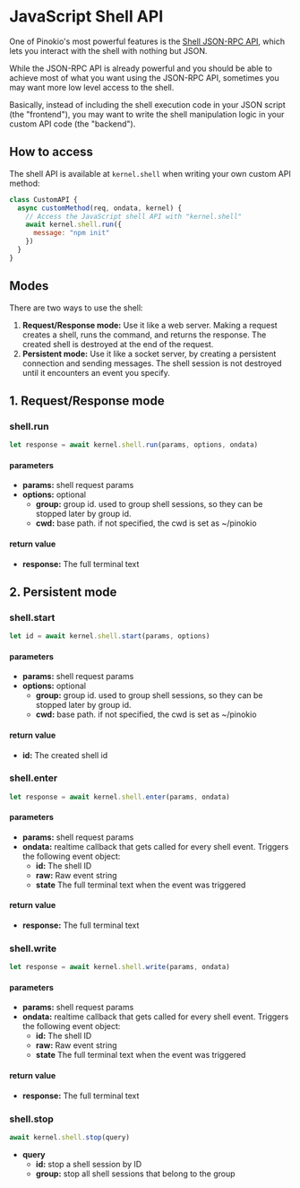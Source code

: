 # JavaScript Shell API

One of Pinokio's most powerful features is the [Shell JSON-RPC API](/api/shell), which lets you interact with the shell with nothing but JSON.

While the JSON-RPC API is already powerful and you should be able to achieve most of what you want using the JSON-RPC API, sometimes you may want more low level access to the shell.

Basically, instead of including the shell execution code in your JSON script (the "frontend"), you may want to write the shell manipulation logic in your custom API code (the "backend").


## How to access

The shell API is available at `kernel.shell` when writing your own custom API method:

```javascript
class CustomAPI {
  async customMethod(req, ondata, kernel) {
    // Access the JavaScript shell API with "kernel.shell"
    await kernel.shell.run({
      message: "npm init"
    })
  }
}
```

## Modes

There are two ways to use the shell:

1. **Request/Response mode:** Use it like a web server. Making a request creates a shell, runs the command, and returns the response. The created shell is destroyed at the end of the request.
2. **Persistent mode:** Use it like a socket server, by creating a persistent connection and sending messages. The shell session is not destroyed until it encounters an event you specify.

## 1. Request/Response mode

### shell.run

```javascript
let response = await kernel.shell.run(params, options, ondata)
```

#### parameters

- **params:** shell request params
- **options:** optional
  - **group:** group id. used to group shell sessions, so they can be stopped later by group id.
  - **cwd:** base path. if not specified, the cwd is set as ~/pinokio

#### return value

- **response:** The full terminal text

## 2. Persistent mode

### shell.start

```javascript
let id = await kernel.shell.start(params, options)
```

#### parameters

- **params:** shell request params
- **options:** optional
  - **group:** group id. used to group shell sessions, so they can be stopped later by group id.
  - **cwd:** base path. if not specified, the cwd is set as ~/pinokio

#### return value

- **id:** The created shell id

### shell.enter

```javascript
let response = await kernel.shell.enter(params, ondata)
```

#### parameters

- **params:** shell request params
- **ondata:** realtime callback that gets called for every shell event. Triggers the following event object:
  - **id:** The shell ID
  - **raw:** Raw event string
  - **state** The full terminal text when the event was triggered

#### return value

- **response:** The full terminal text

### shell.write

```javascript
let response = await kernel.shell.write(params, ondata)
```

#### parameters

- **params:** shell request params
- **ondata:** realtime callback that gets called for every shell event. Triggers the following event object:
  - **id:** The shell ID
  - **raw:** Raw event string
  - **state** The full terminal text when the event was triggered

#### return value

- **response:** The full terminal text

### shell.stop

```javascript
await kernel.shell.stop(query)
```

- **query**
  - **id:** stop a shell session by ID
  - **group:** stop all shell sessions that belong to the group


